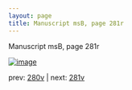 ```yaml
---
layout: page
title: Manuscript msB, page 281r
---
```


Manuscript msB, page 281r

[![image](http://www.homermultitext.org/iipsrv?OBJ=IIP,1.0&FIF=/project/homer/pyramidal/deepzoom/hmt/vbbifolio/pending/vb_280v_281r.tif&WID=100&CVT=JPEG)](http://www.homermultitext.org/ict2/?urn=urn:cite2:hmt:vbbifolio.pending:vb_280v_281r)

prev:  [280v](../280v) | next:  [281v](../281v)

